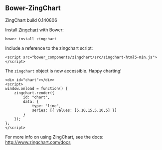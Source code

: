 ## Bower-ZingChart

ZingChart build 0.140806


Install [Zingchart](http://www.zingchart.com) with Bower:

```
bower install zingchart
```

Include a reference to the zingchart script:
```
<script src="bower_components/zingchart/src/zingchart-html5-min.js"></script>
```


The `zingchart` object is now accessible. Happy charting!

```
<div id="chart"></div>
<script>
window.onload = function() {
    zingchart.render({
        id: "chart",
        data: {
			type: "line",
			series: [{ values: [5,10,15,5,10,5] }]
		}
    });
};		
</script> 
```


For more info on using ZingChart, see the docs: http://www.zingchart.com/docs